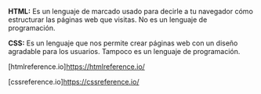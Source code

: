 **HTML:** Es un lenguaje de marcado usado para decirle a tu navegador cómo estructurar las páginas web que visitas. No es un lenguaje de programación.

**CSS:** Es un lenguaje que nos permite crear páginas web con un diseño agradable para los usuarios. Tampoco es un lenguaje de programación.

[htmlreference.io]https://htmlreference.io/

[cssreference.io]https://cssreference.io/
